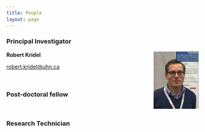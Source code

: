 ```yaml
---
title: People
layout: page
---
```


### Principal Investigator

<img align="right" src="/img/kridel.png" height="150">

**Robert Kridel**

<robert.kridel@uhn.ca>  

<br>

### Post-doctoral fellow

<br>

### Research Technician
